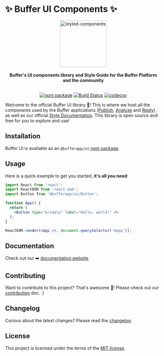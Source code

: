 # ✨ Buffer UI Components ✨

<div align="center">
  <a href="https://www.styled-components.com">
    <img alt="styled-components" src="https://blobscdn.gitbook.com/v0/b/gitbook-28427.appspot.com/o/spaces%2F-LFNym8ScnaWKWBQFWTw%2Favatar.png?generation=1529427935328806&alt=media" height="150px" />
  </a>
</div>

<br />

<div align="center">
  <strong>Buffer's UI components library and Style Guide for the Buffer Platform and the community</strong>
  <br />
  <br />

[![npm package](https://img.shields.io/npm/v/@bufferapp/ui/latest.svg)](https://www.npmjs.com/package/@bufferapp/ui)
[![Build Status](https://travis-ci.org/bufferapp/ui.svg?branch=master)](https://travis-ci.org/bufferapp/ui)
[![codecov](https://codecov.io/gh/bufferapp/ui/branch/master/graph/badge.svg)](https://codecov.io/gh/bufferapp/ui)

</div>

Welcome to the official Buffer UI library 🎉! This is where we host all the components used by the Buffer applications ([Publish](https://publish.buffer.com), [Analyze](https://analyze.buffer.com) and [Reply](https://reply.buffer.com)), as well as our official [Style Documentation](https://bufferapp.github.io/ui).
This library is open source and free for you to explore and use!

## Installation

Buffer UI  is available as an `@bufferapp/ui` [npm package](https://www.npmjs.com/package/@bufferapp/ui).


## Usage

Here is a quick example to get you started, **it's all you need**:

```jsx
import React from 'react';
import ReactDOM from 'react-dom';
import Button from '@bufferapp/ui/Button';

function App() {
  return (
    <Button type="primary" label="Hello, world!" />
  );
}

ReactDOM.render(<App />, document.querySelector('#app'));
```


## Documentation

Check out our ➡️ [documentation website](https://bufferapp.github.io/ui/#Button).


## Contributing

Want to contribute to this project? That's awesome 🙌! Please check out our [contribution](/CONTRIBUTING.md) doc. :)

## Changelog

Curious about the latest changes?
Please read the [changelog](https://github.com/bufferapp/ui/releases).


## License

This project is licensed under the terms of the
[MIT license](/LICENSE).
